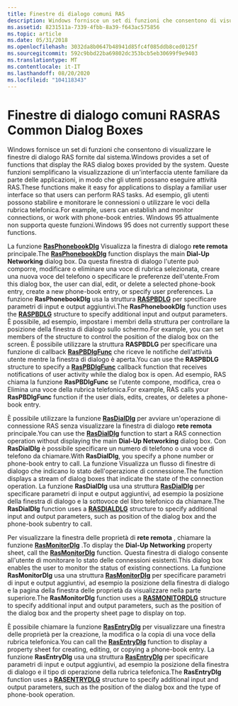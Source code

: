 ```yaml
---
title: Finestre di dialogo comuni RAS
description: Windows fornisce un set di funzioni che consentono di visualizzare le finestre di dialogo RAS fornite dal sistema.
ms.assetid: 8231511a-7339-4fbb-8a39-f643ac575856
ms.topic: article
ms.date: 05/31/2018
ms.openlocfilehash: 3032da8b0647b48941d85fc4f085ddb8ced0125f
ms.sourcegitcommit: 592c9bbd22ba69802dc353bcb5eb30699f9e9403
ms.translationtype: MT
ms.contentlocale: it-IT
ms.lasthandoff: 08/20/2020
ms.locfileid: "104118343"
---
```

# <a name="ras-common-dialog-boxes"></a><span data-ttu-id="07b53-103">Finestre di dialogo comuni RAS</span><span class="sxs-lookup"><span data-stu-id="07b53-103">RAS Common Dialog Boxes</span></span>

<span data-ttu-id="07b53-104">Windows fornisce un set di funzioni che consentono di visualizzare le finestre di dialogo RAS fornite dal sistema.</span><span class="sxs-lookup"><span data-stu-id="07b53-104">Windows provides a set of functions that display the RAS dialog boxes provided by the system.</span></span> <span data-ttu-id="07b53-105">Queste funzioni semplificano la visualizzazione di un'interfaccia utente familiare da parte delle applicazioni, in modo che gli utenti possano eseguire attività RAS.</span><span class="sxs-lookup"><span data-stu-id="07b53-105">These functions make it easy for applications to display a familiar user interface so that users can perform RAS tasks.</span></span> <span data-ttu-id="07b53-106">Ad esempio, gli utenti possono stabilire e monitorare le connessioni o utilizzare le voci della rubrica telefonica.</span><span class="sxs-lookup"><span data-stu-id="07b53-106">For example, users can establish and monitor connections, or work with phone-book entries.</span></span> <span data-ttu-id="07b53-107">Windows 95 attualmente non supporta queste funzioni.</span><span class="sxs-lookup"><span data-stu-id="07b53-107">Windows 95 does not currently support these functions.</span></span>

<span data-ttu-id="07b53-108">La funzione [**RasPhonebookDlg**](/windows/desktop/api/Rasdlg/nf-rasdlg-rasphonebookdlga) Visualizza la finestra di dialogo **rete remota** principale.</span><span class="sxs-lookup"><span data-stu-id="07b53-108">The [**RasPhonebookDlg**](/windows/desktop/api/Rasdlg/nf-rasdlg-rasphonebookdlga) function displays the main **Dial-Up Networking** dialog box.</span></span> <span data-ttu-id="07b53-109">Da questa finestra di dialogo l'utente può comporre, modificare o eliminare una voce di rubrica selezionata, creare una nuova voce del telefono o specificare le preferenze dell'utente.</span><span class="sxs-lookup"><span data-stu-id="07b53-109">From this dialog box, the user can dial, edit, or delete a selected phone-book entry, create a new phone-book entry, or specify user preferences.</span></span> <span data-ttu-id="07b53-110">La funzione **RasPhonebookDlg** usa la struttura [**RASPBDLG**](/previous-versions/windows/desktop/legacy/aa377607(v=vs.85)) per specificare parametri di input e output aggiuntivi.</span><span class="sxs-lookup"><span data-stu-id="07b53-110">The **RasPhonebookDlg** function uses the [**RASPBDLG**](/previous-versions/windows/desktop/legacy/aa377607(v=vs.85)) structure to specify additional input and output parameters.</span></span> <span data-ttu-id="07b53-111">È possibile, ad esempio, impostare i membri della struttura per controllare la posizione della finestra di dialogo sullo schermo.</span><span class="sxs-lookup"><span data-stu-id="07b53-111">For example, you can set members of the structure to control the position of the dialog box on the screen.</span></span> <span data-ttu-id="07b53-112">È possibile utilizzare la struttura **RASPBDLG** per specificare una funzione di callback [**RasPBDlgFunc**](/windows/desktop/api/Rasdlg/nc-rasdlg-raspbdlgfunca) che riceve le notifiche dell'attività utente mentre la finestra di dialogo è aperta.</span><span class="sxs-lookup"><span data-stu-id="07b53-112">You can use the **RASPBDLG** structure to specify a [**RasPBDlgFunc**](/windows/desktop/api/Rasdlg/nc-rasdlg-raspbdlgfunca) callback function that receives notifications of user activity while the dialog box is open.</span></span> <span data-ttu-id="07b53-113">Ad esempio, RAS chiama la funzione **RasPBDlgFunc** se l'utente compone, modifica, crea o Elimina una voce della rubrica telefonica.</span><span class="sxs-lookup"><span data-stu-id="07b53-113">For example, RAS calls your **RasPBDlgFunc** function if the user dials, edits, creates, or deletes a phone-book entry.</span></span>

<span data-ttu-id="07b53-114">È possibile utilizzare la funzione [**RasDialDlg**](/windows/desktop/api/Rasdlg/nf-rasdlg-rasdialdlga) per avviare un'operazione di connessione RAS senza visualizzare la finestra di dialogo **rete remota** principale.</span><span class="sxs-lookup"><span data-stu-id="07b53-114">You can use the [**RasDialDlg**](/windows/desktop/api/Rasdlg/nf-rasdlg-rasdialdlga) function to start a RAS connection operation without displaying the main **Dial-Up Networking** dialog box.</span></span> <span data-ttu-id="07b53-115">Con **RasDialDlg** è possibile specificare un numero di telefono o una voce di telefono da chiamare.</span><span class="sxs-lookup"><span data-stu-id="07b53-115">With **RasDialDlg**, you specify a phone number or phone-book entry to call.</span></span> <span data-ttu-id="07b53-116">La funzione Visualizza un flusso di finestre di dialogo che indicano lo stato dell'operazione di connessione.</span><span class="sxs-lookup"><span data-stu-id="07b53-116">The function displays a stream of dialog boxes that indicate the state of the connection operation.</span></span> <span data-ttu-id="07b53-117">La funzione **RasDialDlg** usa una struttura [**RasDialDlg**](/previous-versions/windows/desktop/legacy/aa377023(v=vs.85)) per specificare parametri di input e output aggiuntivi, ad esempio la posizione della finestra di dialogo e la sottovoce del libro telefonico da chiamare.</span><span class="sxs-lookup"><span data-stu-id="07b53-117">The **RasDialDlg** function uses a [**RASDIALDLG**](/previous-versions/windows/desktop/legacy/aa377023(v=vs.85)) structure to specify additional input and output parameters, such as position of the dialog box and the phone-book subentry to call.</span></span>

<span data-ttu-id="07b53-118">Per visualizzare la finestra delle proprietà di **rete remota** , chiamare la funzione [**RasMonitorDlg**](/previous-versions/windows/desktop/legacy/aa377584(v=vs.85)) .</span><span class="sxs-lookup"><span data-stu-id="07b53-118">To display the **Dial-Up Networking** property sheet, call the [**RasMonitorDlg**](/previous-versions/windows/desktop/legacy/aa377584(v=vs.85)) function.</span></span> <span data-ttu-id="07b53-119">Questa finestra di dialogo consente all'utente di monitorare lo stato delle connessioni esistenti.</span><span class="sxs-lookup"><span data-stu-id="07b53-119">This dialog box enables the user to monitor the status of existing connections.</span></span> <span data-ttu-id="07b53-120">La funzione **RasMonitorDlg** usa una struttura [**RasMonitorDlg**](/previous-versions/windows/desktop/legacy/aa377591(v=vs.85)) per specificare parametri di input e output aggiuntivi, ad esempio la posizione della finestra di dialogo e la pagina della finestra delle proprietà da visualizzare nella parte superiore.</span><span class="sxs-lookup"><span data-stu-id="07b53-120">The **RasMonitorDlg** function uses a [**RASMONITORDLG**](/previous-versions/windows/desktop/legacy/aa377591(v=vs.85)) structure to specify additional input and output parameters, such as the position of the dialog box and the property sheet page to display on top.</span></span>

<span data-ttu-id="07b53-121">È possibile chiamare la funzione [**RasEntryDlg**](/windows/desktop/api/Rasdlg/nf-rasdlg-rasentrydlga) per visualizzare una finestra delle proprietà per la creazione, la modifica o la copia di una voce della rubrica telefonica.</span><span class="sxs-lookup"><span data-stu-id="07b53-121">You can call the [**RasEntryDlg**](/windows/desktop/api/Rasdlg/nf-rasdlg-rasentrydlga) function to display a property sheet for creating, editing, or copying a phone-book entry.</span></span> <span data-ttu-id="07b53-122">La funzione **RasEntryDlg** usa una struttura [**RasEntryDlg**](/previous-versions/windows/desktop/legacy/aa377260(v=vs.85)) per specificare parametri di input e output aggiuntivi, ad esempio la posizione della finestra di dialogo e il tipo di operazione della rubrica telefonica.</span><span class="sxs-lookup"><span data-stu-id="07b53-122">The **RasEntryDlg** function uses a [**RASENTRYDLG**](/previous-versions/windows/desktop/legacy/aa377260(v=vs.85)) structure to specify additional input and output parameters, such as the position of the dialog box and the type of phone-book operation.</span></span>

 

 